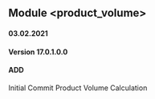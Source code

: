 ## Module <product_volume>

#### 03.02.2021
#### Version 17.0.1.0.0
#### ADD
Initial Commit Product Volume Calculation
